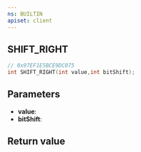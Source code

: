 ```yaml
---
ns: BUILTIN
apiset: client
---
```

## SHIFT_RIGHT

```c
// 0x97EF1E5BCE9DC075
int SHIFT_RIGHT(int value,int bitShift);
```


## Parameters
* **value**:
* **bitShift**:

## Return value